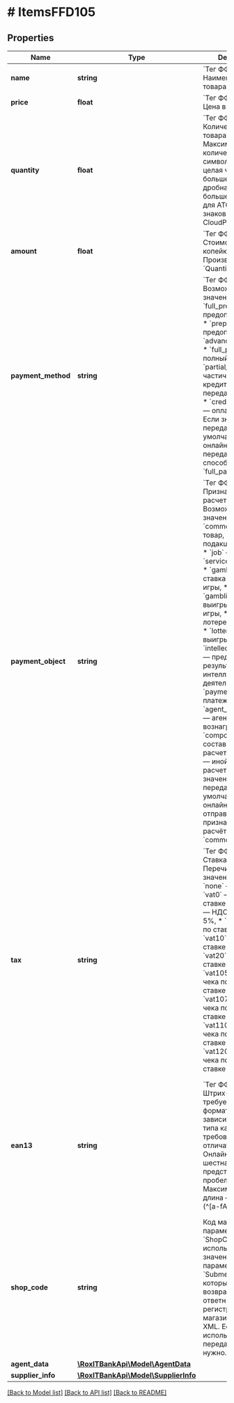 # # ItemsFFD105

## Properties

Name | Type | Description | Notes
------------ | ------------- | ------------- | -------------
**name** | **string** | &#x60;Тег ФФД: 1030&#x60;   Наименование товара. |
**price** | **float** | &#x60;Тег ФФД: 1078&#x60;   Цена в копейках. |
**quantity** | **float** | &#x60;Тег ФФД: 1023&#x60;   Количество или вес товара. Максимальное количество символов — 8, где целая часть — не больше 5 знаков, дробная — не больше 3 знаков для АТОЛ,  и 2 знаков для CloudPayments. |
**amount** | **float** | &#x60;Тег ФФД: 1043&#x60;   Стоимость товара в копейках. Произведение &#x60;Quantity&#x60; и &#x60;Price&#x60;. |
**payment_method** | **string** | &#x60;Тег ФФД: 1214&#x60;   Возможные значения: * &#x60;full_prepayment&#x60; — предоплата 100%, * &#x60;prepayment&#x60; — предоплата, * &#x60;advance&#x60; — аванс, * &#x60;full_payment&#x60; — полный расчет, * &#x60;partial_payment&#x60; — частичный расчет и кредит, * &#x60;credit&#x60; — передача в кредит, * &#x60;credit_payment&#x60; — оплата кредита.   Если значение не передано, по умолчанию в онлайн-кассу передается признак способа расчёта &#x60;full_payment&#x60;. | [optional] [default to 'full_payment']
**payment_object** | **string** | &#x60;Тег ФФД: 1212&#x60;   Признак предмета расчета. Возможные значения: * &#x60;commodity&#x60; — товар, * &#x60;excise&#x60; — подакцизный товар, * &#x60;job&#x60; — работа, * &#x60;service&#x60; — услуга, * &#x60;gambling_bet&#x60; — ставка азартной игры, * &#x60;gambling_prize&#x60; — выигрыш азартной игры, * &#x60;lottery&#x60; — лотерейный билет, * &#x60;lottery_prize&#x60; — выигрыш лотереи, * &#x60;intellectual_activity&#x60; — предоставление результатов интеллектуальной деятельности, * &#x60;payment&#x60; — платеж, * &#x60;agent_commission&#x60; — агентское вознаграждение, * &#x60;composite&#x60; — составной предмет расчета, * &#x60;another&#x60; — иной предмет расчета,   Если значение не передано, по умолчанию в онлайн-кассу отправляется признак предмета расчёта &#x60;commodity&#x60;. | [optional] [default to 'commodity']
**tax** | **string** | &#x60;Тег ФФД: 1199&#x60;   Ставка НДС. Перечисление со значениями: * &#x60;none&#x60; — без НДС, * &#x60;vat0&#x60; — НДС по ставке 0%, * &#x60;vat5&#x60; — НДС по ставке 5%, * &#x60;vat7&#x60; — НДС по ставке 7%, * &#x60;vat10&#x60; — НДС по ставке 10%, * &#x60;vat20&#x60; — НДС по ставке 20%, * &#x60;vat105&#x60; — НДС чека по расчетной ставке 5/105, * &#x60;vat107&#x60; — НДС чека по расчетной ставке 7/107, * &#x60;vat110&#x60; — НДС чека по расчетной ставке 10/110, * &#x60;vat120&#x60; — НДС чека по расчетной ставке 20/120. |
**ean13** | **string** | &#x60;Тег ФФД: 1162&#x60;   Штрих-код в требуемом формате. В зависимости от типа кассы требования могут отличаться: * АТОЛ Онлайн — шестнадцатеричное представление с пробелами. Максимальная длина – 32 байта (^[a-fA-F0-9]{2}$)|(^([afA-F0-9]{2}\\\\s){1,31}[a-fA-F0-9]{2}$).  Пример: &#x60;00 00 00 01 00 21 FA 41 00 23 05 41 00 00 00 00 00 00 00 00 00 00 00 00 00 00 00 00 12 00 AB 00&#x60;  * CloudKassir — длина строки: четная, от 8 до 150 байт. То есть от 16 до 300 ASCII символов [&#39;0&#39; - &#39;9&#39; , &#39;A&#39; - &#39;F&#39; ] шестнадцатеричного представления кода маркировки товара.  Пример: &#x60;303130323930303030630333435&#x60;   * OrangeData — строка, содержащая &#x60;base64&#x60;- кодированный массив от 8 до 32 байт.  Пример: &#x60;igQVAAADMTIzNDU2Nzg5MDEyMwAAAAAAAQ&#x3D;&#x3D;&#x60;  Если в запросе передается параметр Ean13, не прошедший валидацию, возвращается неуспешный ответ с текстом ошибки в параметре &#x60;message&#x60; &#x3D; &#x60;Неверный параметр Ean13&#x60;. | [optional]
**shop_code** | **string** | Код магазина. Для параметра &#x60;ShopСode&#x60; нужно использовать значение параметра &#x60;Submerchant_ID&#x60;, который возвращается в ответн при регистрации магазинов через XML. Если XML не используется, передавать поле не нужно. | [optional]
**agent_data** | [**\RoxlTBankApi\Model\AgentData**](AgentData.md) |  | [optional]
**supplier_info** | [**\RoxlTBankApi\Model\SupplierInfo**](SupplierInfo.md) |  | [optional]

[[Back to Model list]](../../README.md#models) [[Back to API list]](../../README.md#endpoints) [[Back to README]](../../README.md)
